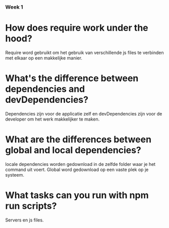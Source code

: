### Week 1

# How does require work under the hood?
  Require word gebruikt om het gebruik van verschillende js files te verbinden met elkaar op een makkelijke manier.
  
# What's the difference between dependencies and devDependencies?
  Dependencies zijn voor de applicatie zelf en devDependencies zijn voor de developer om het werk makkelijker te maken.
  
# What are the differences between global and local dependencies?
  locale dependencies worden gedownload in de zelfde folder waar je het command uit voert. Global word gedownload op een vaste plek op je systeem.
  
# What tasks can you run with npm run scripts?
  Servers en js files.
